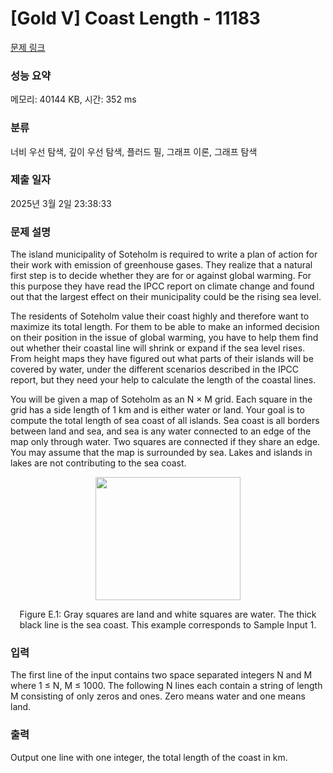 # [Gold V] Coast Length - 11183 

[문제 링크](https://www.acmicpc.net/problem/11183) 

### 성능 요약

메모리: 40144 KB, 시간: 352 ms

### 분류

너비 우선 탐색, 깊이 우선 탐색, 플러드 필, 그래프 이론, 그래프 탐색

### 제출 일자

2025년 3월 2일 23:38:33

### 문제 설명

<p>The island municipality of Soteholm is required to write a plan of action for their work with emission of greenhouse gases. They realize that a natural first step is to decide whether they are for or against global warming. For this purpose they have read the IPCC report on climate change and found out that the largest effect on their municipality could be the rising sea level.</p>

<p>The residents of Soteholm value their coast highly and therefore want to maximize its total length. For them to be able to make an informed decision on their position in the issue of global warming, you have to help them find out whether their coastal line will shrink or expand if the sea level rises. From height maps they have figured out what parts of their islands will be covered by water, under the different scenarios described in the IPCC report, but they need your help to calculate the length of the coastal lines.</p>

<p>You will be given a map of Soteholm as an N × M grid. Each square in the grid has a side length of 1 km and is either water or land. Your goal is to compute the total length of sea coast of all islands. Sea coast is all borders between land and sea, and sea is any water connected to an edge of the map only through water. Two squares are connected if they share an edge. You may assume that the map is surrounded by sea. Lakes and islands in lakes are not contributing to the sea coast.</p>

<p style="text-align: center;"><img alt="" src="https://onlinejudgeimages.s3-ap-northeast-1.amazonaws.com/problem/11183/1.png" style="height:197px; width:232px"></p>

<p style="text-align: center;">Figure E.1: Gray squares are land and white squares are water. The thick black line is the sea coast. This example corresponds to Sample Input 1.</p>

### 입력 

 <p>The first line of the input contains two space separated integers N and M where 1 ≤ N, M ≤ 1000. The following N lines each contain a string of length M consisting of only zeros and ones. Zero means water and one means land.</p>

### 출력 

 <p>Output one line with one integer, the total length of the coast in km.</p>

